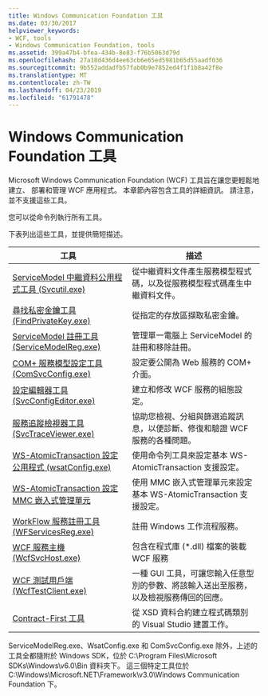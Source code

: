 ```yaml
---
title: Windows Communication Foundation 工具
ms.date: 03/30/2017
helpviewer_keywords:
- WCF, tools
- Windows Communication Foundation, tools
ms.assetid: 399a47b4-bfea-434b-8e83-f76b5063d79d
ms.openlocfilehash: 27a18d436d4ee63cb6e65ed5981b65d55aadf036
ms.sourcegitcommit: 9b552addadfb57fab0b9e7852ed4f1f1b8a42f8e
ms.translationtype: MT
ms.contentlocale: zh-TW
ms.lasthandoff: 04/23/2019
ms.locfileid: "61791478"
---
```

# <a name="windows-communication-foundation-tools"></a>Windows Communication Foundation 工具
Microsoft Windows Communication Foundation (WCF) 工具旨在讓您更輕鬆地建立、 部署和管理 WCF 應用程式。 本章節內容包含工具的詳細資訊。 請注意，並不支援這些工具。  
  
 您可以從命令列執行所有工具。  
  
 下表列出這些工具，並提供簡短描述。  
  
|工具|描述|  
|----------|-----------------|  
|[ServiceModel 中繼資料公用程式工具 (Svcutil.exe)](../../../docs/framework/wcf/servicemodel-metadata-utility-tool-svcutil-exe.md)|從中繼資料文件產生服務模型程式碼，以及從服務模型程式碼產生中繼資料文件。|  
|[尋找私密金鑰工具 (FindPrivateKey.exe)](../../../docs/framework/wcf/find-private-key-tool-findprivatekey-exe.md)|從指定的存放區擷取私密金鑰。|  
|[ServiceModel 註冊工具 (ServiceModelReg.exe)](../../../docs/framework/wcf/servicemodelreg-exe.md)|管理單一電腦上 ServiceModel 的註冊和移除註冊。|  
|[COM+ 服務模型設定工具 (ComSvcConfig.exe)](../../../docs/framework/wcf/com-service-model-configuration-tool-comsvcconfig-exe.md)|設定要公開為 Web 服務的 COM+ 介面。|  
|[設定編輯器工具 (SvcConfigEditor.exe)](../../../docs/framework/wcf/configuration-editor-tool-svcconfigeditor-exe.md)|建立和修改 WCF 服務的組態設定。|  
|[服務追蹤檢視器工具 (SvcTraceViewer.exe)](../../../docs/framework/wcf/service-trace-viewer-tool-svctraceviewer-exe.md)|協助您檢視、分組與篩選追蹤訊息，以便診斷、修復和驗證 WCF 服務的各種問題。|  
|[WS-AtomicTransaction 設定公用程式 (wsatConfig.exe)](../../../docs/framework/wcf/ws-atomictransaction-configuration-utility-wsatconfig-exe.md)|使用命令列工具來設定基本 WS-AtomicTransaction 支援設定。|  
|[WS-AtomicTransaction 設定 MMC 嵌入式管理單元](../../../docs/framework/wcf/ws-atomictransaction-configuration-mmc-snap-in.md)|使用 MMC 嵌入式管理單元來設定基本 WS-AtomicTransaction 支援設定。|  
|[WorkFlow 服務註冊工具 (WFServicesReg.exe)](../../../docs/framework/wcf/workflow-service-registration-tool-wfservicesreg-exe.md)|註冊 Windows 工作流程服務。|  
|[WCF 服務主機 (WcfSvcHost.exe)](../../../docs/framework/wcf/wcf-service-host-wcfsvchost-exe.md)|包含在程式庫 (*.dll) 檔案的裝載 WCF 服務|  
|[WCF 測試用戶端 (WcfTestClient.exe)](../../../docs/framework/wcf/wcf-test-client-wcftestclient-exe.md)|一種 GUI 工具，可讓您輸入任意型別的參數、將該輸入送出至服務，以及檢視服務傳回的回應。|  
|[Contract-First 工具](../../../docs/framework/wcf/contract-first-tool.md)|從 XSD 資料合約建立程式碼類別的 Visual Studio 建置工作。|  
  
 ServiceModelReg.exe、WsatConfig.exe 和 ComSvcConfig.exe 除外，上述的工具全都隨附於 Windows SDK，位於 C:\Program Files\Microsoft SDKs\Windows\v6.0\Bin 資料夾下。  這三個特定工具位於 C:\Windows\Microsoft.NET\Framework\v3.0\Windows Communication Foundation 下。
